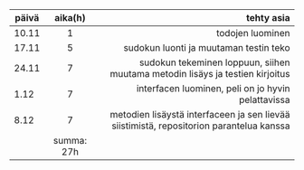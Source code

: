 | **päivä** | **aika(h)** | **tehty asia** |
|-----------|:--------:|---------------:|
|  10.11    |    1     | todojen luominen |
|  17.11    |    5     | sudokun luonti ja muutaman testin teko|
|  24.11    |    7     | sudokun tekeminen loppuun, siihen muutama metodin lisäys ja testien kirjoitus |
|  1.12     |    7     | interfacen luominen, peli on jo hyvin pelattavissa |
|  8.12     |    7     | metodien lisäystä interfaceen ja sen lievää siistimistä, repositorion parantelua kanssa |
|            | summa: 27h |      |
